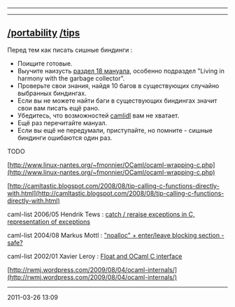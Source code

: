 * * * * *

  -------------------------------------------------------------------------------------------------------
  [/portability](kamlo_wiki/blob/master/bindings-portability.md) [/tips](kamlo_wiki/blob/master/bindings-tips.md)
  -------------------------------------------------------------------------------------------------------

Перед тем как писать сишные биндинги :

-   Поищите готовые.
-   Выучите наизусть [раздел 18
    мануала](http://caml.inria.fr/pub/docs/manual-ocaml/manual032.html),
    особенно подраздел "Living in harmony with the garbage collector".
-   Проверьте свои знания, найдя 10 багов в существующих случайно
    выбранных биндингах.
-   Если вы не можете найти баги в существующих биндингах значит свои
    вам писать ещё рано.
-   Убедитесь, что возможностей
    [camlidl](http://caml.inria.fr/pub/old_caml_site/camlidl/) вам не
    хватает.
-   Ещё раз перечитайте мануал.
-   Если вы ещё не передумали, приступайте, но помните - сишные биндинги
    ошибаются один раз.

TODO

[http://www.linux-nantes.org/~fmonnier/OCaml/ocaml-wrapping-c.php](http://www.linux-nantes.org/~fmonnier/OCaml/ocaml-wrapping-c.php)

[http://camltastic.blogspot.com/2008/08/tip-calling-c-functions-directly-with.html](http://camltastic.blogspot.com/2008/08/tip-calling-c-functions-directly-with.html)

caml-list 2006/05 Hendrik Tews : [catch / reraise exceptions in C, representation of exceptions](http://caml.inria.fr/pub/ml-archives/caml-list/2006/05/097f63cfb39a80418f95c70c3c520aa8.en.html)

caml-list 2004/08 Markus Mottl : ["noalloc" + enter/leave blocking section - safe?](http://caml.inria.fr/pub/ml-archives/caml-list/2004/08/4ca580b6c311ce8b39cd685f81cecfac.en.html)

caml-list 2002/01 Xavier Leroy : [Float and OCaml C interface](http://caml.inria.fr/pub/ml-archives/caml-list/2002/01/f6ff828fab5004fbc6dd90171e6afbd7.en.html)

[http://rwmj.wordpress.com/2009/08/04/ocaml-internals/](http://rwmj.wordpress.com/2009/08/04/ocaml-internals/)

* * * * *

2011-03-26 13:09
